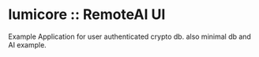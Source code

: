 # lumicore :: RemoteAI UI

Example Application for user authenticated crypto db. also minimal db and AI example.